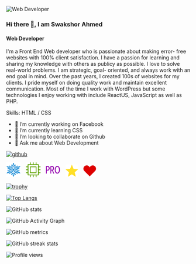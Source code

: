 ![Web Developer](https://scontent.fjsr1-1.fna.fbcdn.net/v/t39.30808-6/332159176_867182467685786_1825094670707551283_n.png?_nc_cat=109&ccb=1-7&_nc_sid=e3f864&_nc_eui2=AeHSbunxwNnZjDAQgrnCLS1iMJ17rv-VfvwwnXuu_5V-_KoCMstZt2UmHujjdPittxGWKF461AprxqRQwvaAU_Gg&_nc_ohc=WY8TrW3x_sgAX-vM0HF&_nc_zt=23&_nc_ht=scontent.fjsr1-1.fna&oh=00_AfC4m5AD1MsgAkjOM6LVcu4hUcEZUt3mCJEEmBprUN7rLg&oe=64393B5B)

### Hi there 👋, I am Swakshor Ahmed
#### Web Developer


I'm a Front End Web developer who is passionate about making error- free websites with 100% client satisfaction. I have a passion for learning and sharing my knowledge with others as publicy as possible. I love to solve real-world problems. I am strategic, goal- oriented, and always work with an end goal in mind. Over the past years, I created 100s of websites for my clients. I pride myself on doing quality work and maintain excellent communication. Most of the time I work with WordPress but some technologies I enjoy working with include ReactUS, JavaScript as well as PHP.

Skills: HTML / CSS

- 🔭 I’m currently working on Facebook 
- 🌱 I’m currently learning CSS 
- 👯 I’m looking to collaborate on Github 
- 💬 Ask me about Web Development 


[<img src='https://cdn.jsdelivr.net/npm/simple-icons@3.0.1/icons/github.svg' alt='github' height='40'>](https://github.com/swakshor08)  

<a href='https://archiveprogram.github.com/'><img src='https://raw.githubusercontent.com/acervenky/animated-github-badges/master/assets/acbadge.gif' width='40' height='40'></a> <a href='https://docs.github.com/en/developers'><img src='https://raw.githubusercontent.com/acervenky/animated-github-badges/master/assets/devbadge.gif' width='40' height='40'></a> <a href='https://github.com/pricing'><img src='https://raw.githubusercontent.com/acervenky/animated-github-badges/master/assets/pro.gif' width='40' height='40'></a> <a href='https://stars.github.com/'><img src='https://raw.githubusercontent.com/acervenky/animated-github-badges/master/assets/starbadge.gif' width='35' height='35'></a> <a href='https://docs.github.com/en/github/supporting-the-open-source-community-with-github-sponsors'><img src='https://raw.githubusercontent.com/acervenky/animated-github-badges/master/assets/sponsorbadge.gif' width='35' height='35'></a> 

[![trophy](https://github-profile-trophy.vercel.app/?username=swakshor08)](https://github.com/ryo-ma/github-profile-trophy)

[![Top Langs](https://github-readme-stats.vercel.app/api/top-langs/?username=swakshor08)](https://github.com/anuraghazra/github-readme-stats)

![GitHub stats](https://github-readme-stats.vercel.app/api?username=swakshor08&show_icons=true&count_private=true)  

![GitHub Activity Graph](https://activity-graph.herokuapp.com/graph?username=swakshor08)  

![GitHub metrics](https://metrics.lecoq.io/swakshor08)  

![GitHub streak stats](https://streak-stats.demolab.com/?user=swakshor08)  

![Profile views](https://gpvc.arturio.dev/swakshor08)  
